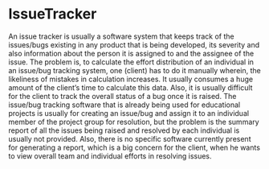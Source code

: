 # IssueTracker
An issue tracker is usually a software system that keeps track of the issues/bugs existing in any product that is being developed, its severity and also information about the person it is assigned to and the assignee of the issue.   The problem is, to calculate the effort distribution of an individual in an issue/bug tracking system, one (client) has to do it manually wherein, the likeliness of mistakes in calculation increases. It usually consumes a huge amount of the client’s time to calculate this data. Also, it is usually difficult for the client to track the overall status of a bug once it is raised. The issue/bug tracking software that is already being used for educational projects is usually for creating an issue/bug and assign it to an individual member of the project group for resolution, but the problem is the summary report of all the issues being raised and resolved by each individual is usually not provided. Also, there is no specific software currently present for generating a report, which is a big concern for the client, when he wants to view overall team and individual efforts in resolving issues.
